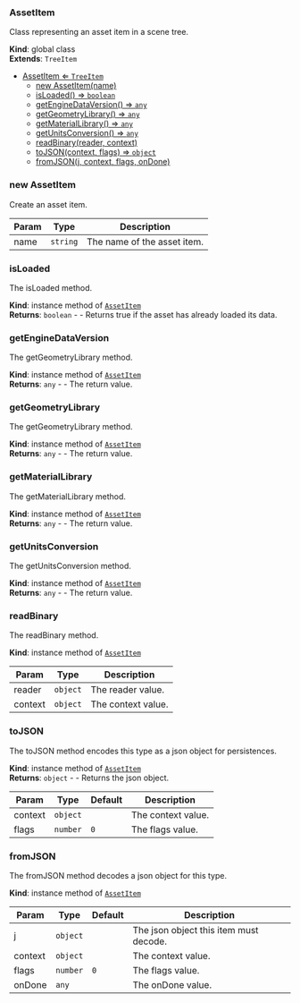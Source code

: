 <a name="AssetItem"></a>

### AssetItem 
Class representing an asset item in a scene tree.

**Kind**: global class  
**Extends**: <code>TreeItem</code>  

* [AssetItem ⇐ <code>TreeItem</code>](#AssetItem)
    * [new AssetItem(name)](#new-AssetItem)
    * [isLoaded() ⇒ <code>boolean</code>](#isLoaded)
    * [getEngineDataVersion() ⇒ <code>any</code>](#getEngineDataVersion)
    * [getGeometryLibrary() ⇒ <code>any</code>](#getGeometryLibrary)
    * [getMaterialLibrary() ⇒ <code>any</code>](#getMaterialLibrary)
    * [getUnitsConversion() ⇒ <code>any</code>](#getUnitsConversion)
    * [readBinary(reader, context)](#readBinary)
    * [toJSON(context, flags) ⇒ <code>object</code>](#toJSON)
    * [fromJSON(j, context, flags, onDone)](#fromJSON)

<a name="new_AssetItem_new"></a>

### new AssetItem
Create an asset item.


| Param | Type | Description |
| --- | --- | --- |
| name | <code>string</code> | The name of the asset item. |

<a name="AssetItem+isLoaded"></a>

### isLoaded
The isLoaded method.

**Kind**: instance method of [<code>AssetItem</code>](#AssetItem)  
**Returns**: <code>boolean</code> - - Returns true if the asset has already loaded its data.  
<a name="AssetItem+getEngineDataVersion"></a>

### getEngineDataVersion
The getGeometryLibrary method.

**Kind**: instance method of [<code>AssetItem</code>](#AssetItem)  
**Returns**: <code>any</code> - - The return value.  
<a name="AssetItem+getGeometryLibrary"></a>

### getGeometryLibrary
The getGeometryLibrary method.

**Kind**: instance method of [<code>AssetItem</code>](#AssetItem)  
**Returns**: <code>any</code> - - The return value.  
<a name="AssetItem+getMaterialLibrary"></a>

### getMaterialLibrary
The getMaterialLibrary method.

**Kind**: instance method of [<code>AssetItem</code>](#AssetItem)  
**Returns**: <code>any</code> - - The return value.  
<a name="AssetItem+getUnitsConversion"></a>

### getUnitsConversion
The getUnitsConversion method.

**Kind**: instance method of [<code>AssetItem</code>](#AssetItem)  
**Returns**: <code>any</code> - - The return value.  
<a name="AssetItem+readBinary"></a>

### readBinary
The readBinary method.

**Kind**: instance method of [<code>AssetItem</code>](#AssetItem)  

| Param | Type | Description |
| --- | --- | --- |
| reader | <code>object</code> | The reader value. |
| context | <code>object</code> | The context value. |

<a name="AssetItem+toJSON"></a>

### toJSON
The toJSON method encodes this type as a json object for persistences.

**Kind**: instance method of [<code>AssetItem</code>](#AssetItem)  
**Returns**: <code>object</code> - - Returns the json object.  

| Param | Type | Default | Description |
| --- | --- | --- | --- |
| context | <code>object</code> |  | The context value. |
| flags | <code>number</code> | <code>0</code> | The flags value. |

<a name="AssetItem+fromJSON"></a>

### fromJSON
The fromJSON method decodes a json object for this type.

**Kind**: instance method of [<code>AssetItem</code>](#AssetItem)  

| Param | Type | Default | Description |
| --- | --- | --- | --- |
| j | <code>object</code> |  | The json object this item must decode. |
| context | <code>object</code> |  | The context value. |
| flags | <code>number</code> | <code>0</code> | The flags value. |
| onDone | <code>any</code> |  | The onDone value. |

